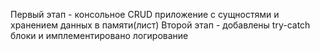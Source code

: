 Первый этап - консольное CRUD приложение с сущностями и хранением данных в памяти(лист)
Второй этап - добавлены try-catch блоки и имплементировано логирование
